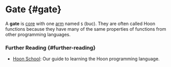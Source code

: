 # Gate {#gate}

A **gate** is [core](core.md) with one [arm](arm.md) named `$` (buc). They are often called Hoon functions because they have many of the same properties of functions from other programming languages.

### Further Reading {#further-reading}

- [Hoon School](../courses/hoon-school): Our guide to learning the Hoon programming language.
